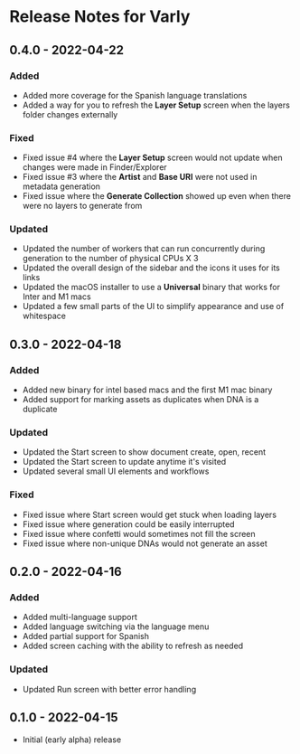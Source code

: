 # Release Notes for Varly

## 0.4.0 - 2022-04-22
### Added
- Added more coverage for the Spanish language translations
- Added a way for you to refresh the **Layer Setup** screen when the layers folder changes externally

### Fixed
- Fixed issue #4 where the **Layer Setup** screen would not update when changes were made in Finder/Explorer
- Fixed issue #3 where the **Artist** and **Base URI** were not used in metadata generation
- Fixed issue where the **Generate Collection** showed up even when there were no layers to generate from

### Updated
- Updated the number of workers that can run concurrently during generation to the number of physical CPUs X 3
- Updated the overall design of the sidebar and the icons it uses for its links
- Updated the macOS installer to use a **Universal** binary that works for Inter and M1 macs
- Updated a few small parts of the UI to simplify appearance and use of whitespace

## 0.3.0 - 2022-04-18
### Added
- Added new binary for intel based macs and the first M1 mac binary
- Added support for marking assets as duplicates when DNA is a duplicate

### Updated
- Updated the Start screen to show document create, open, recent
- Updated the Start screen to update anytime it's visited
- Updated several small UI elements and workflows

### Fixed
- Fixed issue where Start screen would get stuck when loading layers
- Fixed issue where generation could be easily interrupted
- Fixed issue where confetti would sometimes not fill the screen
- Fixed issue where non-unique DNAs would not generate an asset


## 0.2.0 - 2022-04-16
### Added
- Added multi-language support
- Added language switching via the language menu
- Added partial support for Spanish
- Added screen caching with the ability to refresh as needed

### Updated
- Updated Run screen with better error handling

## 0.1.0 - 2022-04-15
- Initial (early alpha) release
